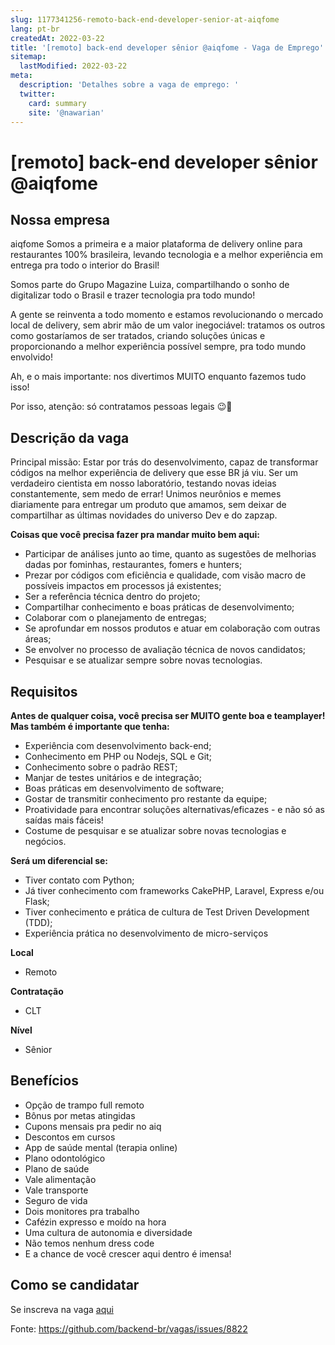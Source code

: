 ```yaml
---
slug: 1177341256-remoto-back-end-developer-senior-at-aiqfome
lang: pt-br
createdAt: 2022-03-22
title: '[remoto] back-end developer sênior @aiqfome - Vaga de Emprego'
sitemap:
  lastModified: 2022-03-22
meta:
  description: 'Detalhes sobre a vaga de emprego: '
  twitter:
    card: summary
    site: '@nawarian'
---
```


# [remoto] back-end developer sênior @aiqfome

## Nossa empresa ##
aiqfome
Somos a primeira e a maior plataforma de delivery online para restaurantes 100% brasileira, levando tecnologia e a melhor experiência em entrega pra todo o interior do Brasil!

Somos parte do Grupo Magazine Luiza, compartilhando o sonho de digitalizar todo o Brasil e trazer tecnologia pra todo mundo!

A gente se reinventa a todo momento e estamos revolucionando o mercado local de delivery, sem abrir mão de um valor inegociável: tratamos os outros como gostaríamos de ser tratados, criando soluções únicas e proporcionando a melhor experiência possível sempre, pra todo mundo envolvido!

Ah, e o mais importante: nos divertimos MUITO enquanto fazemos tudo isso!

Por isso, atenção: só contratamos pessoas legais 😉💜

## Descrição da vaga ##
Principal missão: Estar por trás do desenvolvimento, capaz de transformar códigos na melhor experiência de delivery que esse BR já viu. Ser um verdadeiro cientista em nosso laboratório, testando novas ideias constantemente, sem medo de errar! Unimos neurônios e memes diariamente para entregar um produto que amamos, sem deixar de compartilhar as últimas novidades do universo Dev e do zapzap.

**Coisas que você precisa fazer pra mandar muito bem aqui:**

- Participar de análises junto ao time, quanto as sugestões de melhorias dadas por fominhas, restaurantes, fomers e hunters;
- Prezar por códigos com eficiência e qualidade, com visão macro de possíveis impactos em processos já existentes;
- Ser a referência técnica dentro do projeto;
- Compartilhar conhecimento e boas práticas de desenvolvimento;
- Colaborar com o planejamento de entregas;
- Se aprofundar em nossos produtos e atuar em colaboração com outras áreas;
- Se envolver no processo de avaliação técnica de novos candidatos;
- Pesquisar e se atualizar sempre sobre novas tecnologias.

## Requisitos ##
**Antes de qualquer coisa, você precisa ser MUITO gente boa e teamplayer!**
**Mas também é importante que tenha:**

- Experiência com desenvolvimento back-end;
- Conhecimento em PHP ou Nodejs, SQL e Git;
- Conhecimento sobre o padrão REST;
- Manjar de testes unitários e de integração;
- Boas práticas em desenvolvimento de software;
- Gostar de transmitir conhecimento pro restante da equipe;
- Proatividade para encontrar soluções alternativas/eficazes - e não só as saídas mais fáceis!
- Costume de pesquisar e se atualizar sobre novas tecnologias e negócios.


**Será um diferencial se:**

- Tiver contato com Python;
- Já tiver conhecimento com frameworks CakePHP, Laravel, Express e/ou Flask;
- Tiver conhecimento e prática de cultura de Test Driven Development (TDD);
- Experiência prática no desenvolvimento de micro-serviços

**Local**
- Remoto

**Contratação**
- CLT

**Nível**
- Sênior

## Benefícios ##

- Opção de trampo full remoto
- Bônus por metas atingidas
- Cupons mensais pra pedir no aiq
- Descontos em cursos
- App de saúde mental (terapia online)
- Plano odontológico
- Plano de saúde
- Vale alimentação
- Vale transporte
- Seguro de vida
- Dois monitores pra trabalho
- Cafézin expresso e moído na hora
- Uma cultura de autonomia e diversidade
- Não temos nenhum dress code
- E a chance de você crescer aqui dentro é imensa!


## Como se candidatar ##
Se inscreva na vaga [aqui](https://aiqfome.gupy.io/jobs/1602599)


Fonte: https://github.com/backend-br/vagas/issues/8822